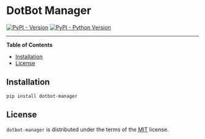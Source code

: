# DotBot Manager

[![PyPI - Version](https://img.shields.io/pypi/v/dotbot-manager.svg)](https://pypi.org/project/dotbot-manager)
[![PyPI - Python Version](https://img.shields.io/pypi/pyversions/dotbot-manager.svg)](https://pypi.org/project/dotbot-manager)

-----

**Table of Contents**

- [Installation](#installation)
- [License](#license)

## Installation

```console
pip install dotbot-manager
```

## License

`dotbot-manager` is distributed under the terms of the [MIT](https://spdx.org/licenses/MIT.html) license.
